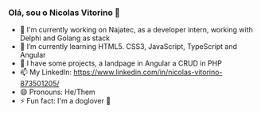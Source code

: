 ### Olá, sou o Nicolas Vitorino 👋

- 🔭 I'm currently working on Najatec, as a developer intern, working with Delphi and Golang as stack
- 🌱 I’m currently learning HTML5. CSS3, JavaScript, TypeScript and Angular
- 👾 I have some projects, a landpage in Angular a CRUD in PHP
- 📫 My LinkedIn: https://www.linkedin.com/in/nicolas-vitorino-873501205/
- 😄 Pronouns: He/Them
- ⚡ Fun fact: I'm a doglover 🐶
